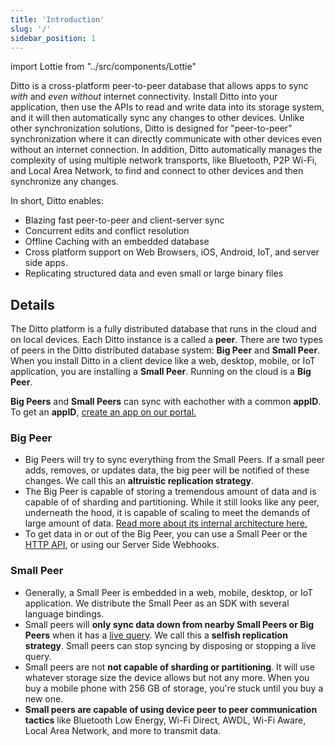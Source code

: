 ```yaml
---
title: 'Introduction'
slug: '/'
sidebar_position: 1
---
```


import Lottie from "../src/components/Lottie"

Ditto is a cross-platform peer-to-peer database that allows apps to sync _with_ and _even without_ internet connectivity. 
Install Ditto into your application, then use the APIs to read and write data into its storage system, and it will then automatically sync any changes to other devices. Unlike other synchronization solutions, Ditto is designed for "peer-to-peer" synchronization where it can directly communicate with other devices even without an internet connection. In addition, Ditto automatically manages the complexity of using multiple network transports, like Bluetooth, P2P Wi-Fi, and Local Area Network, to find and connect to other devices and then synchronize any changes.

In short, Ditto enables:

* Blazing fast peer-to-peer and client-server sync
* Concurrent edits and conflict resolution
* Offline Caching with an embedded database 
* Cross platform support on Web Browsers, iOS, Android, IoT, and server side apps.
* Replicating structured data and even small or large binary files

<Lottie path="/animations/intro/data.json" />

## Details

The Ditto platform is a fully distributed database that runs in the cloud and on local devices. Each Ditto instance is a called a __peer__. There are two types of peers in the Ditto distributed database system: __Big Peer__ and __Small Peer__. When you install Ditto in a client device like a web, desktop, mobile, or IoT application, you are installing a __Small Peer__. Running on the cloud is a __Big Peer__.

__Big Peers__ and __Small Peers__ can sync with eachother with a common __appID__. To get an __appID__, [create an app on our portal.](https://portal.ditto.live)

### Big Peer

* Big Peers will try to sync everything from the Small Peers. If a small peer adds, removes, or updates data, the big peer will be notified of these changes. We call this an __altruistic replication strategy__.
* The Big Peer is capable of storing a tremendous amount of data and is capable of of sharding and partitioning. While it still looks like any peer, underneath the hood, it is capable of scaling to meet the demands of large amount of data. [Read more about its internal architecture here.](/how-it-works/big-peer)
* To get data in or out of the Big Peer, you can use a Small Peer or the [HTTP API](/concepts/http), or using our Server Side Webhooks.

### Small Peer

* Generally, a Small Peer is embedded in a web, mobile, desktop, or IoT application. We distribute the Small Peer as an SDK with several language bindings.
* Small peers will __only sync data down from nearby Small Peers or Big Peers__ when it has a [live query](/concepts/syncing-data). We call this a __selfish replication strategy__. Small peers can stop syncing by disposing or stopping a live query.
* Small peers are not __not capable of sharding or partitioning__. It will use whatever storage size the device allows but not any more. When you buy a mobile phone with 256 GB of storage, you're stuck until you buy a new one. 
* __Small peers are capable of using device peer to peer communication tactics__ like Bluetooth Low Energy, Wi-Fi Direct, AWDL, Wi-Fi Aware, Local Area Network, and more to transmit data.

